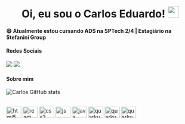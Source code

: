 <h1 align="center">
Oi, eu sou o Carlos Eduardo!
  <img src="https://media.giphy.com/media/hvRJCLFzcasrR4ia7z/giphy.gif" width="30"></h1>

<h4>😄 Atualmente estou cursando ADS na SPTech 2/4 | Estagiário na Stefanini Group</h4>

<h4> Redes Sociais </h4>

<a href="https://www.linkedin.com/in/carlos-eduardo-181b4224a/" target="_blank"><img src="https://img.shields.io/badge/-LinkedIn-%230077B5?style=for-the-badge&logo=linkedin&logoColor=white" target="_blank"></a>
<a href="https://instagram.com/krs.jar" target="_blank"><img src="https://img.shields.io/badge/-Instagram-%23E4405F?style=for-the-badge&logo=instagram&logoColor=white" target="_blank"></a>

<h4> Sobre mim </h4>

![Carlos GitHub stats](https://github-readme-stats.vercel.app/api?username=CarlozEduardo&show_icons=true&theme=dark)

<div style="display: inline_block"><br>
<img alt="html5" height="30" width="40" src="https://cdn.jsdelivr.net/gh/devicons/devicon@latest/icons/html5/html5-original.svg" />
<img alt="react" height="30" width="40" src="https://cdn.jsdelivr.net/gh/devicons/devicon@latest/icons/react/react-original.svg" />
<img alt="css3" height="30" width="40" src="https://cdn.jsdelivr.net/gh/devicons/devicon@latest/icons/css3/css3-original.svg" />
<img alt="js" height="30" width="40" src="https://cdn.jsdelivr.net/gh/devicons/devicon@latest/icons/javascript/javascript-original.svg" />
<img alt="java" height="30" width="40" src="https://cdn.jsdelivr.net/gh/devicons/devicon@latest/icons/java/java-original.svg" />
<img alt="quarkus" height="30" width="40" src="https://cdn.jsdelivr.net/gh/devicons/devicon@latest/icons/quarkus/quarkus-original.svg" />
<img alt="quarkus" height="30" width="40" src="https://cdn.jsdelivr.net/gh/devicons/devicon@latest/icons/postgresql/postgresql-original.svg" />
<img alt="quarkus" height="30" width="40" src="https://cdn.jsdelivr.net/gh/devicons/devicon@latest/icons/mysql/mysql-original.svg" />
</div>
